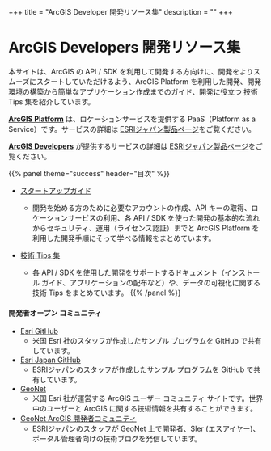 +++
title = "ArcGIS Developer 開発リソース集"
description = ""
+++

<span id="sidebar-toggle-span">
<a href="#" id="sidebar-toggle" data-sidebar-toggle=""><i class="fa fa-bars"></i></a>
</span>

# ArcGIS Developers 開発リソース集
本サイトは、ArcGIS の API / SDK を利用して開発する方向けに、開発をよりスムーズにスタートしていただけるよう、ArcGIS Platform を利用した開発、開発環境の構築から簡単なアプリケーション作成までのガイド、開発に役立つ 技術 Tips 集を紹介しています。

**[ArcGIS Platform](https://www.esri.com/en-us/arcgis/products/arcgis-platform/overview)** は、ロケーションサービスを提供する PaaS（Platform as a Service）です。サービスの詳細は [ESRIジャパン製品ページ](https://tyndall.esrij.local/products/arcgis-platform/)をご覧ください。

**[ArcGIS Developers](https://developers.arcgis.com/)** が提供するサービスの詳細は [ESRIジャパン製品ページ](https://www.esrij.com/products/arcgis-for-developers/)をご覧ください。


{{% panel theme="success" header="目次" %}}

- [スタートアップガイド](guide)
    
    - 開発を始める方のために必要なアカウントの作成、API キーの取得、ロケーションサービスの利用、各 API / SDK を使った開発の基本的な流れからセキュリティ、運用（ライセンス認証）までと ArcGIS Platform を利用した開発手順にそって学べる情報をまとめています。

- [技術 Tips 集](tips)
 
    - 各 API / SDK を使用した開発をサポートするドキュメント（インストール ガイド、アプリケーションの配布など）や、データの可視化に関する技術 Tips をまとめています。
{{% /panel %}}
　　　
#### 開発者オープン コミュニティ
- [Esri GitHub](https://esri.github.io/)
    - 米国 Esri 社のスタッフが作成したサンプル プログラムを GitHub で共有しています。
- [Esri Japan GitHub](https://esrijapan.github.io/)
    - ESRIジャパンのスタッフが作成したサンプル プログラムを GitHub で共有しています。
- [GeoNet](https://community.esri.com/)
    - 米国 Esri 社が運営する ArcGIS ユーザー コミュニティ サイトです。世界中のユーザーと ArcGIS に関する技術情報を共有することができます。
- [GeoNet ArcGIS 開発者コミュニティ](https://community.esri.com/groups/devcom-jp)
    - ESRIジャパンのスタッフが GeoNet 上で開発者、SIer (エスアイヤー)、ポータル管理者向けの技術ブログを発信しています。
